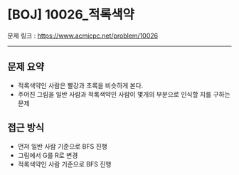 # [BOJ] 10026_적록색약

문제 링크 : https://www.acmicpc.net/problem/10026

----------------
## 문제 요약
  - 적록색약인 사람은 빨강과 초록을 비슷하게 본다.
  - 주어진 그림을 일반 사람과 적록색약인 사람이 몇개의 부분으로 인식할 지를 구하는 문제
  
## 접근 방식
  - 먼저 일반 사람 기준으로 BFS 진행
  - 그림에서 G를 R로 변경
  - 적록색약인 사람 기준으로 BFS 진행
